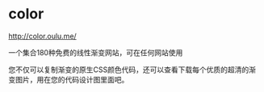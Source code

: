 # color

http://color.oulu.me/

一个集合180种免费的线性渐变网站，可在任何网站使用

您不仅可以复制渐变的原生CSS颜色代码，还可以查看下载每个优质的超清的渐变图片，用在您的代码设计图里面吧。
